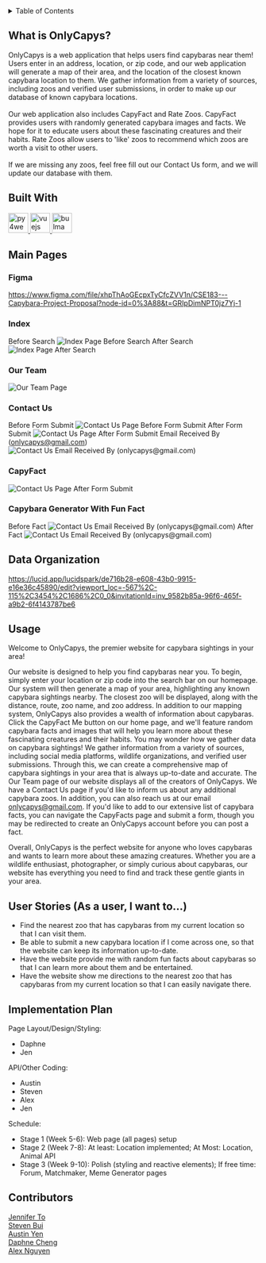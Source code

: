 <details>
  <summary>Table of Contents</summary>
  <ol>
    <li><a href="#onlycapys">OnlyCapys</a></li>
    <li><a href="#built-with">Built With</a></li>
    <!--
    <li>
      <a href="#getting-started">Getting Started</a>
      <ul>
        <li><a href="#prerequisites">Prerequisites</a></li>
        <li><a href="#installation">Installation</a></li>
      </ul>
    </li>-->
    <li><a href="#usage-and-user-stories">Usage and User Stories</a></li>
    <li><a href="#main-pages">Main Pages</a></li>
    <li><a href="#implementation-plan">Implementation Plan</a></li>
    <li><a href="#contributors">Contributors</a></li>
  </ol>
</details>

## What is OnlyCapys?
OnlyCapys is a web application that helps users find capybaras near them! Users enter in an address, location, or zip code, and our web application will generate a map of their area, and the location of the closest known capybara location to them. We gather information from a variety of sources, including zoos and verified user submissions, in order to make up our database of known capybara locations.
<br><br>
Our web application also includes CapyFact and Rate Zoos. CapyFact provides users with randomly generated capybara images and facts. We hope for it to educate users about these fascinating creatures and their habits. Rate Zoos allow users to 'like' zoos to recommend which zoos are worth a visit to other users.
<br><br>
If we are missing any zoos, feel free fill out our Contact Us form, and we will update our database with them.

## Built With
<span>
<!-- py4web -->
<a href="https://py4web.com/" target="_blank" rel="noreferrer"> <img src="https://py4web.com/static/images/logo.png"
 alt="py4web" width="40" height="40"/> </a>
<!-- vue.js -->
 <a href="https://vuejs.org/" target="_blank" rel="noreferrer"> <img src="https://raw.githubusercontent.com/devicons/devicon/master/icons/vuejs/vuejs-original-wordmark.svg" alt="vuejs" width="40" height="40"/> </a>
<!-- bulma -->
<a href="https://bulma.io/" target="_blank" rel="noreferrer"> <img src="https://raw.githubusercontent.com/gilbarbara/logos/804dc257b59e144eaca5bc6ffd16949752c6f789/logos/bulma.svg" alt="bulma" width="40" height="40"/> </a>
</span>

<!--
## Getting Started

This is an example of how you may give instructions on setting up your project locally.
To get a local copy up and running follow these simple example steps.

### Prerequisites

This is an example of how to list things you need to use the software and how to install them.
* npm
  ```sh
  npm install npm@latest -g
  ```

### Installation

_Below is an example of how you can instruct your audience on installing and setting up your app. This template doesn't rely on any external dependencies or services._

1. Get a free API Key at [https://example.com](https://example.com)
2. Clone the repo
   ```sh
   git clone https://github.com/your_username_/Project-Name.git
   ```
3. Install NPM packages
   ```sh
   npm install
   ```
4. Enter your API in `config.js`
   ```js
   const API_KEY = 'ENTER YOUR API';
   ```
-->

## Main Pages
### Figma
https://www.figma.com/file/xhpThAoGEcpxTyCfcZVV1n/CSE183---Capybara-Project-Proposal?node-id=0%3A88&t=GRIpDimNPT0jz7Yj-1

### Index
Before Search
<img src="apps/onlycapys/static/images/index.png" alt="Index Page Before Search"/>
After Search
<img src="apps/onlycapys/static/images/index_after.png" alt="Index Page After Search"/>

### Our Team
<img src="apps/onlycapys/static/images/ourteam.png" alt="Our Team Page"/>

### Contact Us
Before Form Submit
<img src="apps/onlycapys/static/images/contactus.png" alt="Contact Us Page Before Form Submit"/>
After Form Submit
<img src="apps/onlycapys/static/images/contactus_submit.png" alt="Contact Us Page After Form Submit"/>
Email Received By (onlycapys@gmail.com)
<img src="apps/onlycapys/static/images/form_email.PNG" alt="Contact Us Email Received By (onlycapys@gmail.com)"/>

### CapyFact
<img src="apps/onlycapys/static/images/capyfact.png" alt="Contact Us Page After Form Submit"/>

### Capybara Generator With Fun Fact
Before Fact
<img src="apps/onlycapys/static/images/fact.PNG" alt="Contact Us Email Received By (onlycapys@gmail.com)"/>
After Fact
<img src="apps/onlycapys/static/images/fact2.PNG" alt="Contact Us Email Received By (onlycapys@gmail.com)"/>
## Data Organization
https://lucid.app/lucidspark/de716b28-e608-43b0-9915-e16e36c45890/edit?viewport_loc=-567%2C-115%2C3454%2C1686%2C0_0&invitationId=inv_9582b85a-96f6-465f-a9b2-6f4143787be6

## Usage
Welcome to OnlyCapys, the premier website for capybara sightings in your area!

Our website is designed to help you find capybaras near you. To begin, simply enter your location or zip code into the search bar on our homepage. Our system will then generate a map of your area, highlighting any known capybara sightings nearby. The closest zoo will be displayed, along with the distance, route, zoo name, and zoo address. In addition to our mapping system, OnlyCapys also provides a wealth of information about capybaras. Click the CapyFact Me button on our home page, and we'll feature random capybara facts and images that will help you learn more about these fascinating creatures and their habits. You may wonder how we gather data on capybara sightings! We gather information from a variety of sources, including social media platforms, wildlife organizations, and verified user submissions. Through this, we can create a comprehensive map of capybara sightings in your area that is always up-to-date and accurate. The Our Team page of our website displays all of the creators of OnlyCapys. We have a Contact Us page if you'd like to inform us about any additional capybara zoos. In addition, you can also reach us at our email onlycapys@gmail.com. If you'd like to add to our extensive list of capybara facts, you can navigate the CapyFacts page and submit a form, though you may be redirected to create an OnlyCapys account before you can post a fact.

Overall, OnlyCapys is the perfect website for anyone who loves capybaras and wants to learn more about these amazing creatures. Whether you are a wildlife enthusiast, photographer, or simply curious about capybaras, our website has everything you need to find and track these gentle giants in your area.

## User Stories (As a user, I want to...)

- Find the nearest zoo that has capybaras from my current location so that I can visit them.
- Be able to submit a new capybara location if I come across one, so that the website can keep its information up-to-date.
- Have the website provide me with random fun facts about capybaras so that I can learn more about them and be entertained.
- Have the website show me directions to the nearest zoo that has capybaras from my current location so that I can easily navigate there.

## Implementation Plan
Page Layout/Design/Styling:
- Daphne
- Jen

API/Other Coding:
- Austin
- Steven
- Alex
- Jen

Schedule:
- Stage 1 (Week 5-6): Web page (all pages) setup
- Stage 2 (Week 7-8): At least: Location implemented; At Most: Location, Animal API
- Stage 3 (Week 9-10): Polish (styling and reactive elements); If free time: Forum, Matchmaker, Meme Generator pages 

## Contributors
<a href="https://github.com/jenhuynhto">Jennifer To</a>
<br>
<a href="https://github.com/stevebuibui">Steven Bui</a>
<br>
<a href="https://github.com/austinyen56">Austin Yen</a>
<br>
<a href="https://github.com/blu-octopus">Daphne Cheng</a>
<br>
<a href="https://github.com/anguy243">Alex Nguyen</a>
